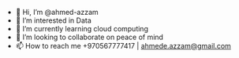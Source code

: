 - 👋 Hi, I’m @ahmed-azzam
- 👀 I’m interested in Data
- 🌱 I’m currently learning cloud computing
- 💞️ I’m looking to collaborate on peace of mind
- 📫 How to reach me +970567777417 | ahmede.azzam@gmail.com

<!---
ahmed-azzam/ahmed-azzam is a ✨ special ✨ repository because its `README.md` (this file) appears on your GitHub profile.
You can click the Preview link to take a look at your changes.
--->
